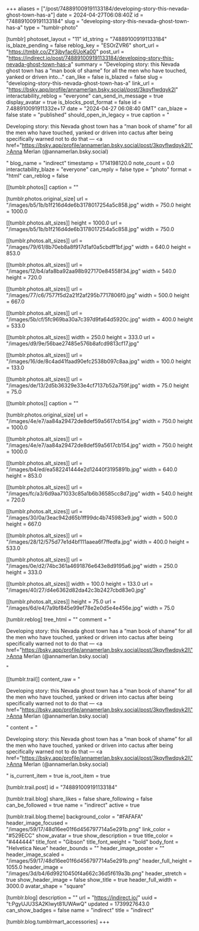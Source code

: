 +++
aliases = ["/post/748891009191133184/developing-story-this-nevada-ghost-town-has-a"]
date = 2024-04-27T06:08:40Z
id = "748891009191133184"
slug = "developing-story-this-nevada-ghost-town-has-a"
type = "tumblr-photo"

[tumblr]
photoset_layout = "11"
id_string = "748891009191133184"
is_blaze_pending = false
reblog_key = "ESOrZVR6"
short_url = "https://tmblr.co/ZY3jbyfac6UoKa00"
post_url = "https://indirect.io/post/748891009191133184/developing-story-this-nevada-ghost-town-has-a"
summary = "Developing story: this Nevada ghost town has a “man book of shame” for all the men who have touched, yanked or driven into..."
can_like = false
is_blazed = false
slug = "developing-story-this-nevada-ghost-town-has-a"
link_url = "https://bsky.app/profile/annamerlan.bsky.social/post/3kqyflwdqyk2l"
interactability_reblog = "everyone"
can_send_in_message = true
display_avatar = true
is_blocks_post_format = false
id = 7.488910091911332e+17
date = "2024-04-27 06:08:40 GMT"
can_blaze = false
state = "published"
should_open_in_legacy = true
caption = "<p>Developing story: this Nevada ghost town has a “man book of shame” for all the men who have touched, yanked or driven into cactus after being specifically warned not to do that — <a href=\"https://bsky.app/profile/annamerlan.bsky.social/post/3kqyflwdqyk2l\">Anna Merlan  (@annamerlan.bsky.social)</a></p>"
blog_name = "indirect"
timestamp = 1714198120.0
note_count = 0.0
interactability_blaze = "everyone"
can_reply = false
type = "photo"
format = "html"
can_reblog = false

[[tumblr.photos]]
caption = ""

[tumblr.photos.original_size]
url = "/images/b5/1b/b1f216d4de6b3178017254a5c858.jpg"
width = 750.0
height = 1000.0

[[tumblr.photos.alt_sizes]]
height = 1000.0
url = "/images/b5/1b/b1f216d4de6b3178017254a5c858.jpg"
width = 750.0

[[tumblr.photos.alt_sizes]]
url = "/images/79/61/8b70eb8a8f917d1af0a5cbdff1bf.jpg"
width = 640.0
height = 853.0

[[tumblr.photos.alt_sizes]]
url = "/images/12/b4/afa8ba92aa98b927170e84558f34.jpg"
width = 540.0
height = 720.0

[[tumblr.photos.alt_sizes]]
url = "/images/77/c6/7577f5d2a21f2af295b7717806f0.jpg"
width = 500.0
height = 667.0

[[tumblr.photos.alt_sizes]]
url = "/images/5b/cf/5fc969ba30a7c397d9fa64d5920c.jpg"
width = 400.0
height = 533.0

[[tumblr.photos.alt_sizes]]
width = 250.0
height = 333.0
url = "/images/d9/9e/56bae27485e576b8afcd9813cf17.jpg"

[[tumblr.photos.alt_sizes]]
url = "/images/16/de/8c4ad41faad90efc2538b097c8aa.jpg"
width = 100.0
height = 133.0

[[tumblr.photos.alt_sizes]]
url = "/images/de/13/2d5b36329e33e4cf7137b52a759f.jpg"
width = 75.0
height = 75.0

[[tumblr.photos]]
caption = ""

[tumblr.photos.original_size]
url = "/images/4e/e7/aa84a29472de8def59a5617cb154.jpg"
width = 750.0
height = 1000.0

[[tumblr.photos.alt_sizes]]
url = "/images/4e/e7/aa84a29472de8def59a5617cb154.jpg"
width = 750.0
height = 1000.0

[[tumblr.photos.alt_sizes]]
url = "/images/b4/ed/ea582241444e2d12440f3195891b.jpg"
width = 640.0
height = 853.0

[[tumblr.photos.alt_sizes]]
url = "/images/fc/a3/6d9aa71033c85a1b6b36585cc8d7.jpg"
width = 540.0
height = 720.0

[[tumblr.photos.alt_sizes]]
url = "/images/30/0a/3eac942d65b1ff99dc4b745983e9.jpg"
width = 500.0
height = 667.0

[[tumblr.photos.alt_sizes]]
url = "/images/28/12/575d77e1d4bf111aaea6f7ffedfa.jpg"
width = 400.0
height = 533.0

[[tumblr.photos.alt_sizes]]
url = "/images/0e/d2/74bc361a4691876e643e8d9195a6.jpg"
width = 250.0
height = 333.0

[[tumblr.photos.alt_sizes]]
width = 100.0
height = 133.0
url = "/images/40/27/d4e6362d82da42c3b2427cbd83e0.jpg"

[[tumblr.photos.alt_sizes]]
height = 75.0
url = "/images/6d/e4/7a9bf845e99ef78e2e0d5e4e456e.jpg"
width = 75.0

[tumblr.reblog]
tree_html = ""
comment = "<p>Developing story: this Nevada ghost town has a “man book of shame” for all the men who have touched, yanked or driven into cactus after being specifically warned not to do that — <a href=\"https://bsky.app/profile/annamerlan.bsky.social/post/3kqyflwdqyk2l\">Anna Merlan  (@annamerlan.bsky.social)</a></p>"

[[tumblr.trail]]
content_raw = "<p>Developing story: this Nevada ghost town has a “man book of shame” for all the men who have touched, yanked or driven into cactus after being specifically warned not to do that — <a href=\"https://bsky.app/profile/annamerlan.bsky.social/post/3kqyflwdqyk2l\">Anna Merlan  (@annamerlan.bsky.social)</a></p>"
content = "<p>Developing story: this Nevada ghost town has a &ldquo;man book of shame&rdquo; for all the men who have touched, yanked or driven into cactus after being specifically warned not to do that &mdash; <a href=\"https://bsky.app/profile/annamerlan.bsky.social/post/3kqyflwdqyk2l\">Anna Merlan  (@annamerlan.bsky.social)</a></p>"
is_current_item = true
is_root_item = true

[tumblr.trail.post]
id = "748891009191133184"

[tumblr.trail.blog]
share_likes = false
share_following = false
can_be_followed = true
name = "indirect"
active = true

[tumblr.trail.blog.theme]
background_color = "#FAFAFA"
header_image_focused = "/images/59/17/48d16ee01f6d456797714a5e291b.png"
link_color = "#529ECC"
show_avatar = true
show_description = true
title_color = "#444444"
title_font = "Gibson"
title_font_weight = "bold"
body_font = "Helvetica Neue"
header_bounds = ""
header_image_poster = ""
header_image_scaled = "/images/59/17/48d16ee01f6d456797714a5e291b.png"
header_full_height = 1055.0
header_image = "/images/3d/b4/6d99210450f4a662c36d5f619a3b.png"
header_stretch = true
show_header_image = false
show_title = true
header_full_width = 3000.0
avatar_shape = "square"

[tumblr.blog]
description = ""
url = "https://indirect.io/"
uuid = "t:PgyUJU3SA2Klwyt81UWAwQ"
updated = 1739927643.0
can_show_badges = false
name = "indirect"
title = "indirect"

[tumblr.blog.tumblrmart_accessories]
+++
